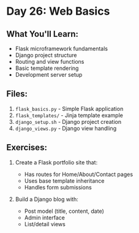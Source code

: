 # Day 26: Web Basics

## What You'll Learn:
- Flask microframework fundamentals
- Django project structure
- Routing and view functions
- Basic template rendering
- Development server setup

## Files:
1. `flask_basics.py` - Simple Flask application
2. `flask_templates/` - Jinja template example
3. `django_setup.sh` - Django project creation
4. `django_views.py` - Django view handling

## Exercises:
1. Create a Flask portfolio site that:
   - Has routes for Home/About/Contact pages
   - Uses base template inheritance
   - Handles form submissions

2. Build a Django blog with:
   - Post model (title, content, date)
   - Admin interface
   - List/detail views